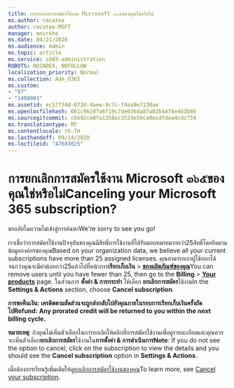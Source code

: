 ```yaml
---
title: การยกเลิกการสมัครใช้งาน Microsoft ๓๖๕ของคุณใช่หรือไม่
ms.author: cmcatee
author: cmcatee-MSFT
manager: mnirkhe
ms.date: 04/21/2020
ms.audience: Admin
ms.topic: article
ms.service: o365-administration
ROBOTS: NOINDEX, NOFOLLOW
localization_priority: Normal
ms.collection: Adm_O365
ms.custom:
- "87"
- "1400001"
ms.assetid: ec57734d-073d-4aee-8c7c-f4aa9e7130ae
ms.openlocfilehash: 661c962d7a6f19c7de036da87a02b44f8e463b86
ms.sourcegitcommit: c6692ce0fa1358ec3529e59ca0ecdfdea4cdc759
ms.translationtype: MT
ms.contentlocale: th-TH
ms.lasthandoff: 09/14/2020
ms.locfileid: "47683025"
---
```

# <a name="canceling-your-microsoft-365-subscription"></a><span data-ttu-id="dcaac-102">การยกเลิกการสมัครใช้งาน Microsoft ๓๖๕ของคุณใช่หรือไม่</span><span class="sxs-lookup"><span data-stu-id="dcaac-102">Canceling your Microsoft 365 subscription?</span></span>

<span data-ttu-id="dcaac-103">ขออภัยในความไม่เข้าสู่การค้นหา</span><span class="sxs-lookup"><span data-stu-id="dcaac-103">We're sorry to see you go!</span></span>
  
<span data-ttu-id="dcaac-104">เราเชื่อว่าการสมัครใช้งานปัจจุบันของคุณมีสิทธิ์การใช้งานที่ได้รับมอบหมายมากกว่า25สิทธิ์โดยยึดตามข้อมูลองค์กรของคุณ</span><span class="sxs-lookup"><span data-stu-id="dcaac-104">Based on your organization data, we believe all your current subscriptions have more than 25 assigned licenses.</span></span> <span data-ttu-id="dcaac-105">คุณสามารถเอาผู้ใช้ออกได้จนกว่าคุณจะมีค่าน้อยกว่า25แล้วไปที่หน้าการ**เรียกเก็บเงิน** \> **[ของผลิตภัณฑ์ของคุณ](https://go.microsoft.com/fwlink/p/?linkid=842054)**</span><span class="sxs-lookup"><span data-stu-id="dcaac-105">You can remove users until you have fewer than 25, then go to the **Billing** \> **[Your products](https://go.microsoft.com/fwlink/p/?linkid=842054)** page.</span></span> <span data-ttu-id="dcaac-106">ในส่วนการ **ตั้งค่า & การกระทำ** ให้เลือก **ยกเลิกการสมัคร**ใช้งาน</span><span class="sxs-lookup"><span data-stu-id="dcaac-106">In the **Settings & Actions** section, choose **Cancel subscription**.</span></span>
 
<span data-ttu-id="dcaac-107">**การขอคืนเงิน: เครดิตตามสัดส่วนจะถูกส่งกลับไปยังคุณภายในรอบการเรียกเก็บเงินครั้งถัดไป**</span><span class="sxs-lookup"><span data-stu-id="dcaac-107">**Refund: Any prorated credit will be returned to you within the next billing cycle.**</span></span> 

<span data-ttu-id="dcaac-108">**หมายเหตุ**: ถ้าคุณไม่เห็นตัวเลือกในการยกเลิกให้คลิกที่การสมัครใช้งานเพื่อดูรายละเอียดและคุณควรจะเห็นตัวเลือก**ยกเลิกการสมัคร**ใช้งานใน**การตั้งค่า & การดำเนินการ**</span><span class="sxs-lookup"><span data-stu-id="dcaac-108">**Note**: If you do not see the option to cancel, click on the subscription to view the details and you should see the **Cancel subscription** option in **Settings & Actions**.</span></span> 

<span data-ttu-id="dcaac-109">เมื่อต้องการเรียนรู้เพิ่มเติมให้ดู[ยกเลิกการสมัครใช้งานของคุณ](https://docs.microsoft.com/microsoft-365/commerce/subscriptions/cancel-your-subscription)</span><span class="sxs-lookup"><span data-stu-id="dcaac-109">To learn more, see [Cancel your subscription](https://docs.microsoft.com/microsoft-365/commerce/subscriptions/cancel-your-subscription).</span></span>

